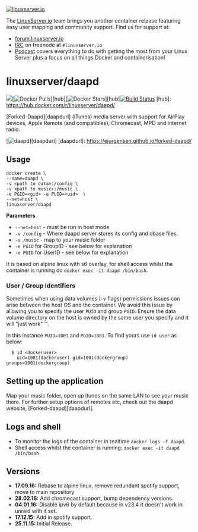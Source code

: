 [linuxserverurl]: https://linuxserver.io
[forumurl]: https://forum.linuxserver.io
[ircurl]: https://www.linuxserver.io/index.php/irc/
[podcasturl]: https://www.linuxserver.io/index.php/category/podcast/

[![linuxserver.io](https://raw.githubusercontent.com/linuxserver/docker-templates/master/linuxserver.io/img/linuxserver_medium.png)][linuxserverurl]

The [LinuxServer.io][linuxserverurl] team brings you another container release featuring easy user mapping and community support. Find us for support at:
* [forum.linuxserver.io][forumurl]
* [IRC][ircurl] on freenode at `#linuxserver.io`
* [Podcast][podcasturl] covers everything to do with getting the most from your Linux Server plus a focus on all things Docker and containerisation!

# linuxserver/daapd
[![](https://images.microbadger.com/badges/image/linuxserver/daapd.svg)](https://microbadger.com/images/linuxserver/daapd "Get your own image badge on microbadger.com")[![Docker Pulls](https://img.shields.io/docker/pulls/linuxserver/daapd.svg)][hub][![Docker Stars](https://img.shields.io/docker/stars/linuxserver/daapd.svg)][hub][![Build Status](http://jenkins.linuxserver.io:8080/buildStatus/icon?job=Dockers/LinuxServer.io/linuxserver-daapd)](http://jenkins.linuxserver.io:8080/job/Dockers/job/LinuxServer.io/job/linuxserver-daapd/)
[hub]: https://hub.docker.com/r/linuxserver/daapd/

[Forked-Daapd][daapdurl] (iTunes) media server with support for AirPlay devices, Apple Remote (and compatibles), Chromecast, MPD and internet radio.

[![daapd](https://raw.githubusercontent.com/linuxserver/beta-templates/master/lsiodev/img/daapd-git.png)][daapdurl]
[daapdurl]: https://ejurgensen.github.io/forked-daapd/

## Usage

```
docker create \
--name=daapd \
-v <path to data>:/config \
-v <path to music>:/music \
-e PGID=<gid> -e PUID=<uid>  \
--net=host \
linuxserver/daapd
```

**Parameters**

* `--net=host` - must be run in host mode
* `-v /config` - Where daapd server stores its config and dbase files.
* `-v /music` - map to your music folder
* `-e PGID` for GroupID - see below for explanation
* `-e PUID` for UserID - see below for explanation

It is based on alpine linux with s6 overlay, for shell access whilst the container is running do `docker exec -it daapd /bin/bash`.

### User / Group Identifiers

Sometimes when using data volumes (`-v` flags) permissions issues can arise between the host OS and the container. We avoid this issue by allowing you to specify the user `PUID` and group `PGID`. Ensure the data volume directory on the host is owned by the same user you specify and it will "just work" ™.

In this instance `PUID=1001` and `PGID=1001`. To find yours use `id user` as below:

```
  $ id <dockeruser>
    uid=1001(dockeruser) gid=1001(dockergroup) groups=1001(dockergroup)
```

## Setting up the application 

Map your music folder, open up itunes on the same LAN to see your music there.
For further setup options of remotes etc, check out the daapd website, [Forked-daapd][daapdurl].

## Logs and shell
* To monitor the logs of the container in realtime `docker logs -f daapd`.
* Shell access whilst the container is running: `docker exec -it daapd /bin/bash`


## Versions
+ **17.09.16:** Rebase to alpine linux, remove redundant spotify support, move to main repository
+ **28.02.16:** Add chromecast support, bump dependency versions.
+ **04.01.16:** Disable ipv6 by default because in v23.4 it doesn't work in unraid with it set. 
+ **17.12.15:** Add in spotify support.
+ **25.11.15:** Initial Release.
